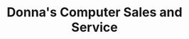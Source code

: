 ---
title: "Donna's Computer Sales and Service"
url: /york/donnas-computer-sales-and-service/
shop: Computer
---